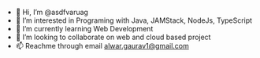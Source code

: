 - 👋 Hi, I’m @asdfvaruag
- 👀 I’m interested in Programing with Java, JAMStack, NodeJs, TypeScript
- 🌱 I’m currently learning Web Development
- 💞️ I’m looking to collaborate on web and cloud based project
- 📫 Reachme through email alwar.gaurav1@gmail.com

<!---
asdfvaruag/asdfvaruag is a ✨ special ✨ repository because its `README.md` (this file) appears on your GitHub profile.
You can click the Preview link to take a look at your changes.
--->

